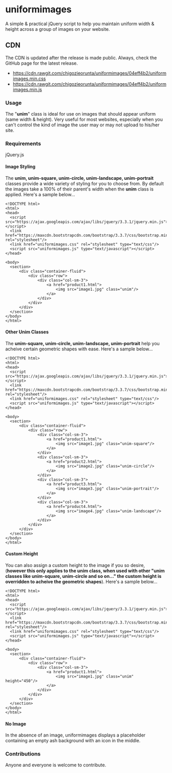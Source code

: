 # uniformimages
A simple & practical jQuery script to help you maintain uniform width & height across a group of images on your website.

## CDN
The CDN is updated after the release is made public. Always, check the GitHub page for the latest release.
<ul>
  <li>
    <a href="https://cdn.rawgit.com/chigozieorunta/uniformimages/04eff4b2/uniformimages.min.css">
      https://cdn.rawgit.com/chigozieorunta/uniformimages/04eff4b2/uniformimages.min.css
    </a>
  </li>
  <li>
    <a href="https://cdn.rawgit.com/chigozieorunta/uniformimages/04eff4b2/uniformimages.min.js">
      https://cdn.rawgit.com/chigozieorunta/uniformimages/04eff4b2/uniformimages.min.js
    </a>
  </li>
</ul> 

### Usage
The "**unim**" class is ideal for use on images that should appear uniform (same width & height). Very useful for most websites, especially when you can't control the kind of image the user may or may not upload to his/her site.

### Requirements
jQuery.js

#### Image Styling
The **unim, unim-square, unim-circle, unim-landscape, unim-portrait** classes provide a wide variety of styling for you to choose from. By default the images take a 100% of their parent's width when the **unim** class is applied. Here's a sample below...
```
<!DOCTYPE html>
<html>
<head>
  <script src="https://ajax.googleapis.com/ajax/libs/jquery/3.3.1/jquery.min.js"></script>
  <link href="https://maxcdn.bootstrapcdn.com/bootstrap/3.3.7/css/bootstrap.min.css" rel="stylesheet"/>
  <link href="uniformimages.css" rel="stylesheet" type="text/css"/>
  <script src="uniformimages.js" type="text/javascript"></script>
</head>

<body>
  <section>
      <div class="container-fluid">
          <div class="row">
              <div class="col-sm-3">
                  <a href="product1.html">
                      <img src="image1.jpg" class="unim"/>
                  </a>
              </div>
          </div>
      </div>
  </section>
</body>
</html>
```

#### Other Unim Classes
The **unim-square, unim-circle, unim-landscape, unim-portrait** help you acheive certain geometric shapes with ease. Here's a sample below...
```
<!DOCTYPE html>
<html>
<head>
  <script src="https://ajax.googleapis.com/ajax/libs/jquery/3.3.1/jquery.min.js"></script>
  <link href="https://maxcdn.bootstrapcdn.com/bootstrap/3.3.7/css/bootstrap.min.css" rel="stylesheet"/>
  <link href="uniformimages.css" rel="stylesheet" type="text/css"/>
  <script src="uniformimages.js" type="text/javascript"></script>
</head>

<body>
  <section>
      <div class="container-fluid">
          <div class="row">
              <div class="col-sm-3">
                  <a href="product1.html">
                      <img src="image1.jpg" class="unim-square"/>
                  </a>
              </div>
              <div class="col-sm-3">
                  <a href="product2.html">
                      <img src="image2.jpg" class="unim-circle"/>
                  </a>
              </div>
              <div class="col-sm-3">
                  <a href="product3.html">
                      <img src="image3.jpg" class="unim-portrait"/>
                  </a>
              </div>
              <div class="col-sm-3">
                  <a href="product4.html">
                      <img src="image4.jpg" class="unim-landscape"/>
                  </a>
              </div>
          </div>
      </div>
  </section>
</body>
</html>
```

#### Custom Height
You can also assign a custom height to the image if you so desire, (**however this only applies to the unim class, when used with other "unim classes like unim-square, unim-circle and so on..." the custom height is overridden to acheive the geometric shapes**). Here's a sample below...
```
<!DOCTYPE html>
<html>
<head>
  <script src="https://ajax.googleapis.com/ajax/libs/jquery/3.3.1/jquery.min.js"></script>
  <link href="https://maxcdn.bootstrapcdn.com/bootstrap/3.3.7/css/bootstrap.min.css" rel="stylesheet"/>
  <link href="uniformimages.css" rel="stylesheet" type="text/css"/>
  <script src="uniformimages.js" type="text/javascript"></script>
</head>

<body>
  <section>
      <div class="container-fluid">
          <div class="row">
              <div class="col-sm-3">
                  <a href="product1.html">
                      <img src="image1.jpg" class="unim" height="450"/>
                  </a>
              </div>
          </div>
      </div>
  </section>
</body>
</html>
```

#### No Image
In the absence of an image, uniformimages displays a placeholder containing an empty ash background with an icon in the middle.

### Contributions
Anyone and everyone is welcome to contribute. 
